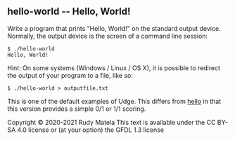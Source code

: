 hello-world -- Hello, World!
----------------------------

Write a program that prints "Hello, World!" on the standard output device.
Normally, the output device is the screen of a command line session:

	$ ./hello-world
	Hello, World!

Hint: On some systems (Windows / Linux / OS X), it is possible to redirect the
output of your program to a file, like so:

	$ ./hello-world > outputfile.txt

This is one of the default examples of Udge.  This differs from [hello](/hello)
in that this version provides a simple 0/1 or 1/1 scoring.


Copyright © 2020-2021  Rudy Matela
This text is available under the CC BY-SA 4.0 license
or (at your option) the GFDL 1.3 license
